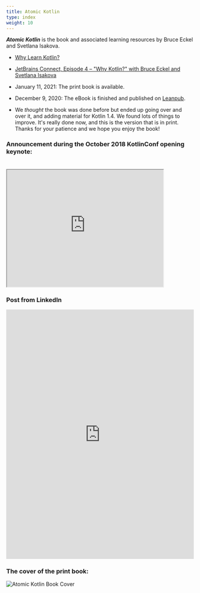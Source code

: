 ```yaml
---
title: Atomic Kotlin
type: index
weight: 10
---
```


***Atomic Kotlin*** is the book and associated learning resources by Bruce
Eckel and Svetlana Isakova.

- [Why Learn Kotlin?](https://blog.jetbrains.com/kotlin/2021/04/why-learn-kotlin/)

- [JetBrains Connect, Episode 4 – "Why Kotlin?" with Bruce Eckel and Svetlana Isakova](https://www.youtube.com/watch?v=0V-qp-qpjzU)

- January 11, 2021: The print book is available.

- December 9, 2020: The eBook is finished and published on
  [Leanpub](https://leanpub.com/AtomicKotlin).

- We *thought* the book was done before but ended up going over and over it, and
  adding material for Kotlin 1.4. We found lots of things to improve. It's
  really done now, and this is the version that is in print. Thanks for your
  patience and we hope you enjoy the book!

### Announcement during the October 2018 KotlinConf opening keynote:<br/><br/>

<iframe width="420" height="315"
src="https://www.youtube.com/embed/PsaFVLr8t4E?t=2360">
</iframe>

### Post from LinkedIn

<iframe src="https://www.linkedin.com/embed/feed/update/urn:li:share:6873147620798337024" height="671" width="504" frameborder="0" allowfullscreen="" title="Embedded post"></iframe>

### The cover of the print book:

![Atomic Kotlin Book Cover](/images/BookCover.png)
